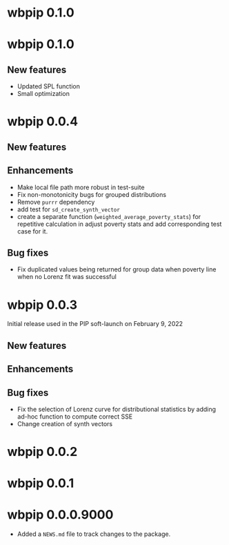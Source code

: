 # wbpip 0.1.0

# wbpip 0.1.0

## New features
* Updated SPL function
* Small optimization

# wbpip 0.0.4

## New features

## Enhancements

* Make local file path more robust in test-suite
* Fix non-monotonicity bugs for grouped distributions
* Remove `purrr` dependency
* add test for `sd_create_synth_vector`
* create a separate function (`weighted_average_poverty_stats`) for repetitive calculation in adjust poverty stats and add corresponding test case for it. 

## Bug fixes
* Fix duplicated values being returned for group data when poverty line when no
Lorenz fit was successful

# wbpip 0.0.3

Initial release used in the PIP soft-launch on February 9, 2022

## New features

## Enhancements

## Bug fixes

* Fix the selection of Lorenz curve for distributional statistics by adding ad-hoc function to compute correct SSE
* Change creation of synth vectors

# wbpip 0.0.2

# wbpip 0.0.1

# wbpip 0.0.0.9000

* Added a `NEWS.md` file to track changes to the package.
